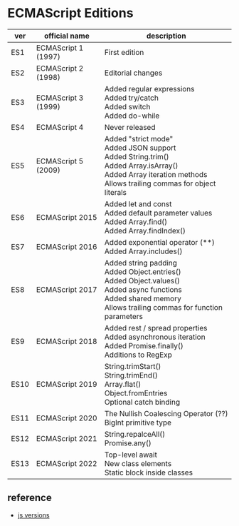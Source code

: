 # ECMAScript Editions

| ver  | official name       | description                                                                                                                                                                         |
| ---- | ------------------- | ----------------------------------------------------------------------------------------------------------------------------------------------------------------------------------- |
| ES1  | ECMAScript 1 (1997) | First edition                                                                                                                                                                       |
| ES2  | ECMAScript 2 (1998) | Editorial changes                                                                                                                                                                   |
| ES3  | ECMAScript 3 (1999) | Added regular expressions <br> Added try/catch <br>Added switch <br> Added do-while                                                                                                 |
| ES4  | ECMAScript 4        | Never released                                                                                                                                                                      |
| ES5  | ECMAScript 5 (2009) | Added "strict mode" <br> Added JSON support <br> Added String.trim() <br> Added Array.isArray() <br> Added Array iteration methods <br> Allows trailing commas for object literals  |
| ES6  | ECMAScript 2015     | Added let and const <br> Added default parameter values <br> Added Array.find() <br> Added Array.findIndex()                                                                        |
| ES7  | ECMAScript 2016     | Added exponential operator (\*\*) <br> Added Array.includes()                                                                                                                       |
| ES8  | ECMAScript 2017     | Added string padding <br> Added Object.entries() <br> Added Object.values() <br> Added async functions <br> Added shared memory <br> Allows trailing commas for function parameters |
| ES9  | ECMAScript 2018     | Added rest / spread properties <br> Added asynchronous iteration <br> Added Promise.finally() <br> Additions to RegExp                                                              |
| ES10 | ECMAScript 2019     | String.trimStart() <br> String.trimEnd() <br> Array.flat() <br> Object.fromEntries <br> Optional catch binding                                                                      |
| ES11 | ECMAScript 2020     | The Nullish Coalescing Operator (??) <br> BigInt primitive type                                                                                                                     |
| ES12 | ECMAScript 2021     | String.repalceAll() <br> Promise.any()                                                                                                                                              |
| ES13 | ECMAScript 2022     | Top-level await <br> New class elements <br> Static block inside classes                                                                                                            |

## reference

- [js versions](https://www.w3schools.com/js/js_versions.asp)

